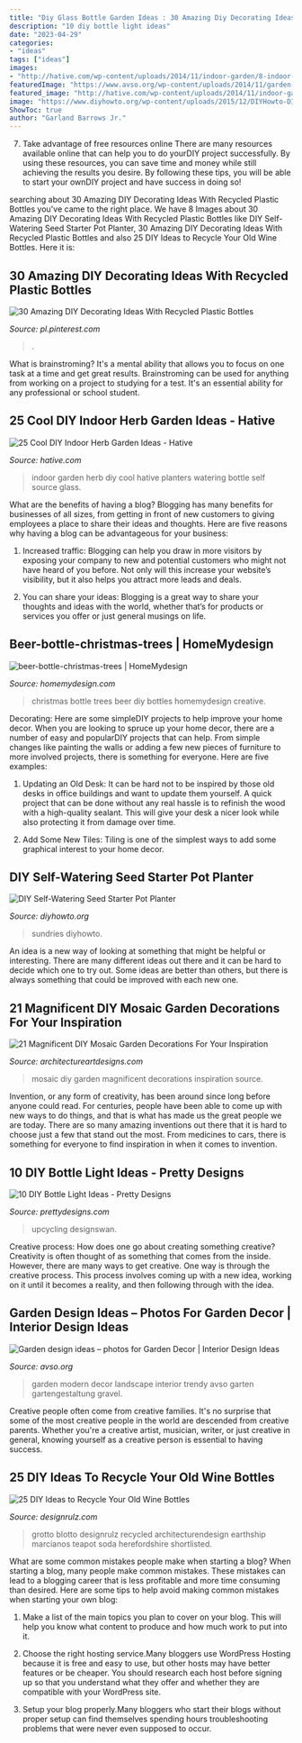 ```yaml
---
title: "Diy Glass Bottle Garden Ideas : 30 Amazing Diy Decorating Ideas With Recycled Plastic Bottles"
description: "10 diy bottle light ideas"
date: "2023-04-29"
categories:
- "ideas"
tags: ["ideas"]
images:
- "http://hative.com/wp-content/uploads/2014/11/indoor-garden/8-indoor-herb-garden-ikea-wine-rack.jpg"
featuredImage: "https://www.avso.org/wp-content/uploads/2014/11/garden-design-ideas-photos-for-garden-decor-1415699180.jpg"
featured_image: "http://hative.com/wp-content/uploads/2014/11/indoor-garden/8-indoor-herb-garden-ikea-wine-rack.jpg"
image: "https://www.diyhowto.org/wp-content/uploads/2015/12/DIYHowto-DIY-Self-Watering-Seed-Starter-Pot-Planter4.jpg"
ShowToc: true
author: "Garland Barrows Jr."
---
```



7) Take advantage of free resources online
There are many resources available online that can help you to do yourDIY project successfully. By using these resources, you can save time and money while still achieving the results you desire. By following these tips, you will be able to start your ownDIY project and have success in doing so!

	

		
searching about 30 Amazing DIY Decorating Ideas With Recycled Plastic Bottles you've came to the right place. We have 8 Images about 30 Amazing DIY Decorating Ideas With Recycled Plastic Bottles like DIY Self-Watering Seed Starter Pot Planter, 30 Amazing DIY Decorating Ideas With Recycled Plastic Bottles and also 25 DIY Ideas to Recycle Your Old Wine Bottles. Here it is:
		
    
## 30 Amazing DIY Decorating Ideas With Recycled Plastic Bottles

<img loading=lazy src="https://i.pinimg.com/736x/77/49/83/7749837486d5155416cfe2506195e6f0.jpg" onerror="this.onerror=null;this.src='https://tse2.mm.bing.net/th?id=OIP.yZ_vtfw0bxmyi9wRCQFfZQHaJx&amp;pid=15.1';" alt="30 Amazing DIY Decorating Ideas With Recycled Plastic Bottles">

_Source: pl.pinterest.com_

>. 

	

What is brainstroming? It's a mental ability that allows you to focus on one task at a time and get great results. Brainstroming can be used for anything from working on a project to studying for a test. It's an essential ability for any professional or school student.

    
## 25 Cool DIY Indoor Herb Garden Ideas - Hative

<img loading=lazy src="http://hative.com/wp-content/uploads/2014/11/indoor-garden/8-indoor-herb-garden-ikea-wine-rack.jpg" onerror="this.onerror=null;this.src='https://tse3.mm.bing.net/th?id=OIP.9tzui6D6x4a6r54zKx9KoAHaLD&amp;pid=15.1';" alt="25 Cool DIY Indoor Herb Garden Ideas - Hative">

_Source: hative.com_

>indoor garden herb diy cool hative planters watering bottle self source glass. 

	

What are the benefits of having a blog?
Blogging has many benefits for businesses of all sizes, from getting in front of new customers to giving employees a place to share their ideas and thoughts. Here are five reasons why having a blog can be advantageous for your business: 
1. Increased traffic: Blogging can help you draw in more visitors by exposing your company to new and potential customers who might not have heard of you before. Not only will this increase your website’s visibility, but it also helps you attract more leads and deals. 

2. You can share your ideas: Blogging is a great way to share your thoughts and ideas with the world, whether that’s for products or services you offer or just general musings on life.

    
## Beer-bottle-christmas-trees | HomeMydesign

<img loading=lazy src="https://homemydesign.com/wp-content/uploads/2015/07/beer-bottle-christmas-trees.jpg" onerror="this.onerror=null;this.src='https://tse4.mm.bing.net/th?id=OIP.vLODJXUlfTe3s-egDbiUnAHaP1&amp;pid=15.1';" alt="beer-bottle-christmas-trees | HomeMydesign">

_Source: homemydesign.com_

>christmas bottle trees beer diy bottles homemydesign creative. 

	

Decorating: Here are some simpleDIY projects to help improve your home decor.
When you are looking to spruce up your home decor, there are a number of easy and popularDIY projects that can help. From simple changes like painting the walls or adding a few new pieces of furniture to more involved projects, there is something for everyone. Here are five examples:
1. Updating an Old Desk: It can be hard not to be inspired by those old desks in office buildings and want to update them yourself. A quick project that can be done without any real hassle is to refinish the wood with a high-quality sealant. This will give your desk a nicer look while also protecting it from damage over time.

2. Add Some New Tiles: Tiling is one of the simplest ways to add some graphical interest to your home decor.

    
## DIY Self-Watering Seed Starter Pot Planter

<img loading=lazy src="https://www.diyhowto.org/wp-content/uploads/2015/12/DIYHowto-DIY-Self-Watering-Seed-Starter-Pot-Planter4.jpg" onerror="this.onerror=null;this.src='https://tse4.mm.bing.net/th?id=OIP.VJO4yyGgtUxQa3_xQsvpBwHaLJ&amp;pid=15.1';" alt="DIY Self-Watering Seed Starter Pot Planter">

_Source: diyhowto.org_

>sundries diyhowto. 

	

An idea is a new way of looking at something that might be helpful or interesting. There are many different ideas out there and it can be hard to decide which one to try out. Some ideas are better than others, but there is always something that could be improved with each new one.

    
## 21 Magnificent DIY Mosaic Garden Decorations For Your Inspiration

<img loading=lazy src="https://www.architectureartdesigns.com/wp-content/uploads/2016/05/18-11.jpg" onerror="this.onerror=null;this.src='https://tse3.mm.bing.net/th?id=OIP.jLA4RqaS6rVY6AO0U3FT6QHaKx&amp;pid=15.1';" alt="21 Magnificent DIY Mosaic Garden Decorations For Your Inspiration">

_Source: architectureartdesigns.com_

>mosaic diy garden magnificent decorations inspiration source. 

	

Invention, or any form of creativity, has been around since long before anyone could read. For centuries, people have been able to come up with new ways to do things, and that is what has made us the great people we are today. There are so many amazing inventions out there that it is hard to choose just a few that stand out the most. From medicines to cars, there is something for everyone to find inspiration in when it comes to invention.

    
## 10 DIY Bottle Light Ideas - Pretty Designs

<img loading=lazy src="https://www.prettydesigns.com/wp-content/uploads/2015/08/10-diy-bottle-light-ideas14.jpg" onerror="this.onerror=null;this.src='https://tse3.mm.bing.net/th?id=OIP.-PXn-FyN3MI-z7vHrTfZDgHaKK&amp;pid=15.1';" alt="10 DIY Bottle Light Ideas - Pretty Designs">

_Source: prettydesigns.com_

>upcycling designswan. 

	

Creative process: How does one go about creating something creative?
Creativity is often thought of as something that comes from the inside. However, there are many ways to get creative. One way is through the creative process. This process involves coming up with a new idea, working on it until it becomes a reality, and then following through with the idea.

    
## Garden Design Ideas – Photos For Garden Decor | Interior Design Ideas

<img loading=lazy src="https://www.avso.org/wp-content/uploads/2014/11/garden-design-ideas-photos-for-garden-decor-1415699180.jpg" onerror="this.onerror=null;this.src='https://tse4.mm.bing.net/th?id=OIP.0lhPYSelw8ca63hxsNxl4AHaLG&amp;pid=15.1';" alt="Garden design ideas – photos for Garden Decor | Interior Design Ideas">

_Source: avso.org_

>garden modern decor landscape interior trendy avso garten gartengestaltung gravel. 

	

Creative people often come from creative families. It's no surprise that some of the most creative people in the world are descended from creative parents. Whether you're a creative artist, musician, writer, or just creative in general, knowing yourself as a creative person is essential to having success.

    
## 25 DIY Ideas To Recycle Your Old Wine Bottles

<img loading=lazy src="https://cdn.designrulz.com/wp-content/uploads/2015/05/wine-bottle-garden-designrulz-20.jpg" onerror="this.onerror=null;this.src='https://tse2.mm.bing.net/th?id=OIP.JWkYK2D1bzAzuQyz_AhuQgHaLC&amp;pid=15.1';" alt="25 DIY Ideas to Recycle Your Old Wine Bottles">

_Source: designrulz.com_

>grotto blotto designrulz recycled architecturendesign earthship marcianos teapot soda herefordshire shortlisted. 

	

What are some common mistakes people make when starting a blog?
When starting a blog, many people make common mistakes. These mistakes can lead to a blogging career that is less profitable and more time consuming than desired. Here are some tips to help avoid making common mistakes when starting your own blog:
1. Make a list of the main topics you plan to cover on your blog. This will help you know what content to produce and how much work to put into it.

2. Choose the right hosting service.Many bloggers use WordPress Hosting because it is free and easy to use, but other hosts may have better features or be cheaper. You should research each host before signing up so that you understand what they offer and whether they are compatible with your WordPress site.

3. Setup your blog properly.Many bloggers who start their blogs without proper setup can find themselves spending hours troubleshooting problems that were never even supposed to occur.

